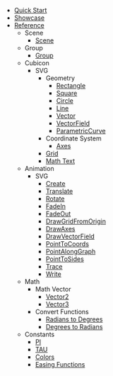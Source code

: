 <!-- docs/_sidebar.md -->

-   [Quick Start](/quickstart.md)
-   [Showcase](/showcase.md)
-   [Reference](/reference/modules.md)
    -   Scene
        -   [Scene](/reference/classes/Scene.md)
    -   Group
        -   [Group](/reference/classes/Group.md)
    -   Cubicon
        -   SVG
            -   Geometry
                -   [Rectangle](/reference/classes/Rectangle.md)
                -   [Square](/reference/classes/Square.md)
                -   [Circle](/reference/classes/Circle.md)
                -   [Line](/reference/classes/Line.md)
                -   [Vector](/reference/classes/Vector.md)
                -   [VectorField](/reference/classes/VectorField.md)
                -   [ParametricCurve](/reference/classes/ParametricCurve.md)
            -   Coordinate System
                -   [Axes](/reference/classes/Axes.md)
            -   [Grid](/reference/classes/Grid.md)
            -   [Math Text](/reference/classes/MathText.md)
    -   Animation
        -   SVG
            -   [Create](/reference/classes/Create.md)
            -   [Translate](/reference/classes/Translate.md)
            -   [Rotate](/reference/classes/Rotate.md)
            -   [FadeIn](/reference/classes/FadeIn.md)
            -   [FadeOut](/reference/classes/FadeOut.md)
            -   [DrawGridFromOrigin](/reference/classes/DrawGridFromOrigin.md)
            -   [DrawAxes](/reference/classes/DrawAxes.md)
            -   [DrawVectorField](/reference/classes/DrawVectorField.md)
            -   [PointToCoords](/reference/classes/PointToCoords.md)
            -   [PointAlongGraph](/reference/classes/PointAlongGraph.md)
            -   [PointToSides](/reference/classes/PointToSides.md)
            -   [Trace](/reference/classes/Trace.md)
            -   [Write](/reference/classes/Write.md)
    -   Math
        -   Math Vector
            -   [Vector2](/reference/classes/Vector2.md)
            -   [Vector3](/reference/classes/Vector3.md)
        -   Convert Functions
            -   [Radians to Degrees](/reference/variables/rToD.md)
            -   [Degrees to Radians](/reference/variables/dToR.md)
    -   Constants
        -   [PI](/reference/variables/PI.md)
        -   [TAU](/reference/variables/TAU.md)
        -   [Colors](/reference/variables/COLOR.md)
        -   [Easing Functions](/reference/variables/EASE.md)
